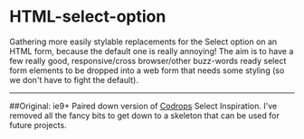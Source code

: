 # HTML-select-option
Gathering more easily stylable replacements for the Select option on an HTML form, because the default one is really annoying!
The aim is to have a few really good, responsive/cross browser/other buzz-words ready select form elements
to be dropped into a web form that needs some styling (so we don't have to fight the default).

---  

##Original: ie9+
Paired down version of [Codrops](https://github.com/codrops/SelectInspiration) Select Inspiration.
I've removed all the fancy bits to get down to a skeleton that can be used for future projects.
